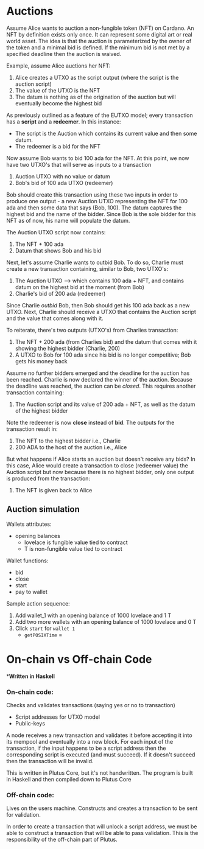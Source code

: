 # Auctions
Assume Alice wants to auction a non-fungible token (NFT) on Cardano. An NFT by definition exists only once. It can represent
some digital art or real world asset. The idea is that the auction is parameterized by the owner of the token and a minimal bid
is defined. If the minimum bid is not met by a specified deadline then the auction is waived.

Example, assume Alice auctions her NFT:
1. Alice creates a UTXO as the script output (where the script is the auction script)
2. The value of the UTXO is the NFT
3. The datum is nothing as of the origination of the auction but will eventually become the highest bid

As previously outlined as a feature of the EUTXO model; every transaction has a **script** and a **redeemer**. In this instance:
* The script is the Auction which contains its current value and then some datum.
* The redeemer is a bid for the NFT

Now assume Bob wants to bid 100 ada for the NFT. At this point, we now have two UTXO's that will serve as inputs to a transaction

1. Auction UTXO with no value or datum
2. Bob's bid of 100 ada UTXO (redeemer)

Bob should create this transaction using these two inputs in order to produce one output - a new Auction UTXO representing the NFT for 100 ada and then some data
that says (Bob, 100). The datum captures the highest bid and the name of the bidder. Since Bob is the sole bidder for this NFT as of now, his name will populate the 
datum.

The Auction UTXO script now contains:
1. The NFT + 100 ada
2. Datum that shows Bob and his bid

Next, let's assume Charlie wants to outbid Bob. To do so, Charlie must create a new transaction containing, similar to Bob, two UTXO's:
1. The Auction UTXO --> which contains 100 ada + NFT, and contains datum on the highest bid at the moment (from Bob)
2. Charlie's bid of 200 ada (redeemer)

Since Charlie _outbid_ Bob, then Bob should get his 100 ada back as a new UTXO. Next, Charlie should receive a UTXO that contains the Auction script
and the value that comes along with it.

To reiterate, there's two outputs (UTXO's) from Charlies transaction:
1. The NFT + 200 ada (from Charlies bid) and the datum that comes with it showing the highest bidder (Charlie, 200)
2. A UTXO to Bob for 100 ada since his bid is no longer competitive; Bob gets his money back

Assume no further bidders emerged and the deadline for the auction has been reached. Charlie is now declared the winner of the 
auction. Because the deadline was reached, the auction can be _closed_. This requires another transaction containing:
1. The Auction script and its value of 200 ada + NFT, as well as the datum of the highest bidder

Note the redeemer is now **close** instead of **bid**. The outputs for the transaction result in:
1. The NFT to the highest bidder i.e., Charlie
2. 200 ADA to the host of the auction i.e., Alice

But what happens if Alice starts an auction but doesn't receive any bids? In this case, Alice would create a transaction to close (redeemer value) the Auction script
but now because there is no highest bidder, only one output is produced from the transaction:

1. The NFT is given back to Alice

## Auction simulation

Wallets attributes:
* opening balances
    * lovelace is fungible value tied to contract
    * T is non-fungible value tied to contract

Wallet functions:
* bid
* close
* start
* pay to wallet

Sample action sequence:
1. Add wallet_1 with an opening balance of 1000 lovelace and 1 T
2. Add two more wallets with an opening balance of 1000 lovelace and 0 T
3. Click `start` for `wallet 1`
    * `getPOSIXTime` = 

# On-chain vs Off-chain Code
***Written in Haskell**
### On-chain code:
Checks and validates transactions (saying yes or no to transaction)

* Script addresses for UTXO model
* Public-keys
  
A node receives a new transaction and validates it before accepting it into its mempool and eventually into a new block.
For each input of the transaction, if the input happens to be a script address then the corresponding script is executed (and must succeed).
If it doesn't succeed then the transaction will be invalid.

This is written in Plutus Core, but it's not handwritten. The program is built in Haskell and then compiled down to Plutus Core

### Off-chain code:
Lives on the users machine. Constructs and creates a transaction to be sent for validation.

In order to create a transaction that will unlock a script address, we must be able to construct a transaction that will be able to pass validation.
This is the responsibility of the off-chain part of Plutus.

